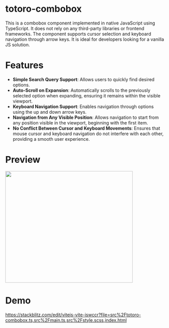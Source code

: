 # totoro-combobox

This is a combobox component implemented in native JavaScript using TypeScript. It does not rely on any third-party libraries or frontend frameworks. The component supports cursor selection and keyboard navigation through arrow keys. It is ideal for developers looking for a vanilla JS solution.

# Features

- **Simple Search Query Support**: Allows users to quickly find desired options.
- **Auto-Scroll on Expansion**: Automatically scrolls to the previously selected option when expanding, ensuring it remains within the visible viewport.
- **Keyboard Navigation Support**: Enables navigation through options using the up and down arrow keys.
- **Navigation from Any Visible Position**: Allows navigation to start from any position visible in the viewport, beginning with the first item.
- **No Conflict Between Cursor and Keyboard Movements**: Ensures that mouse cursor and keyboard navigation do not interfere with each other, providing a smooth user experience.

# Preview
<img src="https://github.com/totorofly/totoro-combobox/assets/41875799/3f1d2ca3-93ba-4280-a2db-7887789f4b5a" width="400" height="350">

# Demo

https://stackblitz.com/edit/vitejs-vite-iswccr?file=src%2Ftotoro-combobox.ts,src%2Fmain.ts,src%2Fstyle.scss,index.html
